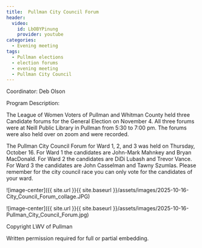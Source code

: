 ```yaml
---
title:  Pullman City Council Forum
header:
  video:
    id: LbOBYPinung
    provider: youtube
categories:
  - Evening meeting
tags:
  - Pullman elections
  - election forums
  - evening meeting
  - Pullman City Council
---
```


Coordinator: Deb Olson 

Program Description:

The League of Women Voters of Pullman and Whitman County held three Candidate forums for the General Election on November 4. All three forums were at Neill Public Library in Pullman from 5:30 to 7:00 pm. The forums were also held over on zoom and were recorded.

The Pullman City Council Forum for Ward 1, 2, and 3 was held on Thursday, October 16. For Ward 1 the candidates are John-Mark Mahnkey and Bryan MacDonald. For Ward 2 the candidates are DiDi Lubash and Trevor Vance. For Ward 3 the candidates are John Casselman and Tawny Szumlas. Please remember for the city council race you can only vote for the candidates of your ward.

![image-center]({{ site.url }}{{ site.baseurl }}/assets/images/2025-10-16-City_Council_Forum_collage.JPG)

![image-center]({{ site.url }}{{ site.baseurl }}/assets/images/2025-10-16-Pullman_City_Council_Forum.jpg)


Copyright LWV of Pullman

Written permission required for full or partial embedding.

<!---change the title to whatever you want the post to be titled
change the ID out to the end of the youtube link https://youtu.be/r61ARK4Qv9c -->
